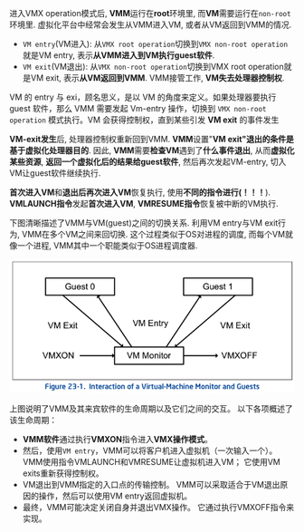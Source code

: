 
进入VMX operation模式后, **VMM**运行在**root**环境里, 而**VM**需要运行在`non-root`环境里. 虚拟化平台中经常会发生从VMM进入VM, 或者从VM返回到VMM的情况.

- `VM entry`(VM进入): 从`VMX root operation`切换到`VMX non-root operation`就是VM entry, 表示**从VMM进入到VM执行guest软件**.
- `VM exit`(VM退出): 从`VMX non-root operation`切换到VMX root operation就是VM exit, 表示**从VM返回到VMM**. VMM接管工作, **VM失去处理器控制权**.

VM 的 entry 与 exi，顾名思义，是以 VM 的角度来定义。如果处理器要执行 guest 软件，那么 VMM 需要发起 Vm-entry 操作，切换到 `VMX non-root operation` 模式执行。VM 会获得控制权，直到某些引发 **VM exit** 的事件发生

**VM\-exit发生**后, 处理器控制权重新回到VMM. **VMM**设置"**VM exit"退出的条件是基于虚拟化处理器目的**. 因此, **VMM**需要**检查VM**遇到了**什么事件退出**, 从而**虚拟化某些资源**, **返回一个虚拟化后的结果给guest软件**, 然后再次发起VM\-entry, 切入VM让guest软件继续执行.

**首次进入VM**和**退出后再次进入VM**恢复执行, 使用**不同的指令进行(！！！**). **VMLAUNCH指令**发起**首次进入VM**, **VMRESUME指令**恢复被中断的VM执行.

下图清晰描述了VMM与VM(guest)之间的切换关系. 利用VM entry与VM exit行为, VMM在多个VM之间来回切换. 这个过程类似于OS对进程的调度, 而每个VM就像一个进程, VMM其中一个职能类似于OS进程调度器.

![2020-11-26-22-40-48.png](./images/2020-11-26-22-40-48.png)

上图说明了VMM及其来宾软件的生命周期以及它们之间的交互。 以下各项概述了该生命周期：

* **VMM软件**通过执行**VMXON**指令进入**VMX操作模式**。
* 然后，使用`VM entry`，VMM可以将客户机进入虚拟机（一次输入一个）。 VMM使用指令VMLAUNCH和VMRESUME让虚拟机进入VM； 它使用VM exits重新获得控制权。
* VM退出到VMM指定的入口点的传输控制。 VMM可以采取适合于VM退出原因的操作，然后可以使用VM entry返回虚拟机。
* 最终，VMM可能决定关闭自身并退出VMX操作。 它通过执行VMXOFF指令来实现。
